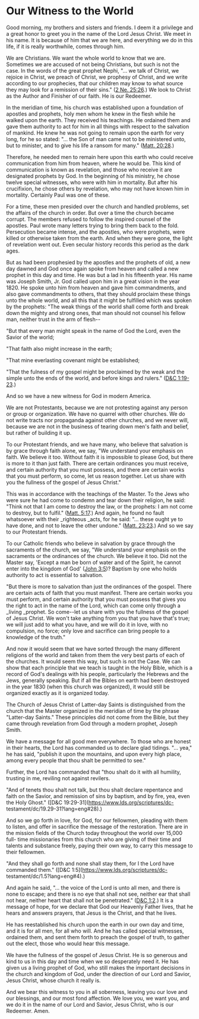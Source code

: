 # Our Witness to the World

Good morning, my brothers and sisters and friends. I deem it a privilege and a
great honor to greet you in the name of the Lord Jesus Christ. We meet in his
name. It is because of him that we are here, and everything we do in this
life, if it is really worthwhile, comes through him.

We are Christians. We want the whole world to know that we are. Sometimes we
are accused of not being Christians, but such is not the case. In the words of
the great prophet Nephi, "... we talk of Christ, we rejoice in Christ, we preach
of Christ, we prophesy of Christ, and we write according to our prophecies,
that our children may know to what source they may look for a remission of
their sins." ([2 Ne.
25:26](https://www.lds.org/scriptures/bofm/2-ne/25.26?lang=eng#25).) We look
to Christ as the Author and Finisher of our faith. He is our Redeemer.

In the meridian of time, his church was established upon a foundation of
apostles and prophets, holy men whom he knew in the flesh while he walked upon
the earth. They received his teachings. He ordained them and gave them
authority to act for him in all things with respect to the salvation of
mankind. He knew he was not going to remain upon the earth for very long, for
he so stated: "... the Son of man came not to be ministered unto, but to
minister, and to give his life a ransom for many." ([Matt.
20:28](https://www.lds.org/scriptures/nt/matt/20.28?lang=eng#27).)

Therefore, he needed men to remain here upon this earth who could receive
communication from him from heaven, where he would be. This kind of
communication is known as revelation, and those who receive it are designated
prophets by God. In the beginning of his ministry, he chose twelve special
witnesses, who were with him in mortality. But after his crucifixion, he chose
others by revelation, who may not have known him in mortality. Certainly Paul
was one of these.

For a time, these men presided over the church and handled problems, set the
affairs of the church in order. But over a time the church became corrupt. The
members refused to follow the inspired counsel of the apostles. Paul wrote
many letters trying to bring them back to the fold. Persecution became
intense, and the apostles, who were prophets, were killed or otherwise taken
from the earth. And when they were gone, the light of revelation went out.
Even secular history records this period as the dark ages.

But as had been prophesied by the apostles and the prophets of old, a new day
dawned and God once again spoke from heaven and called a new prophet in this
day and time. He was but a lad in his fifteenth year. His name was Joseph
Smith, Jr. God called upon him in a great vision in the year 1820. He spoke
unto him from heaven and gave him commandments, and also gave commandments to
others, that they should proclaim these things unto the whole world, and all
this that it might be fulfilled which was spoken by the prophets: "The weak
things of the world shall come forth and break down the mighty and strong
ones, that man should not counsel his fellow man, neither trust in the arm of
flesh--

"But that every man might speak in the name of God the Lord, even the Savior
of the world;

"That faith also might increase in the earth;

"That mine everlasting covenant might be established;

"That the fulness of my gospel might be proclaimed by the weak and the simple
unto the ends of the world, and before kings and rulers." ([D&amp;C
1:19-23](https://www.lds.org/scriptures/dc-testament/dc/1.19-23?lang=eng#18).)

And so we have a new witness for God in modern America.

We are not Protestants, because we are not protesting against any person or
group or organization. We have no quarrel with other churches. We do not write
tracts nor propaganda against other churches, and we never will, because we
are not in the business of tearing down men's faith and belief, but rather of
building it up.

To our Protestant friends, and we have many, who believe that salvation is by
grace through faith alone, we say, "We understand your emphasis on faith. We
believe it too. Without faith it is impossible to please God, but there is
more to it than just faith. There are certain ordinances you must receive, and
certain authority that you must possess, and there are certain works that you
must perform, so come, let us reason together. Let us share with you the
fullness of the gospel of Jesus Christ."

This was in accordance with the teachings of the Master. To the Jews who were
sure he had come to condemn and tear down their religion, he said: "Think not
that I am come to destroy the law, or the prophets: I am not come to destroy,
but to fulfil." ([Matt.
5:17](https://www.lds.org/scriptures/nt/matt/5.17?lang=eng#16).) And again, he
found no fault whatsoever with their _righteous _acts, for he said: "... these
ought ye to have done, and not to leave the other undone." ([Matt.
23:23](https://www.lds.org/scriptures/nt/matt/23.23?lang=eng#22).) And so we
say to our Protestant friends.

To our Catholic friends who believe in salvation by grace through the
sacraments of the church, we say, "We understand your emphasis on the
sacraments or the ordinances of the church. We believe it too. Did not the
Master say, 'Except a man be born of water and of the Spirit, he cannot enter
into the kingdom of God' ([John
3:5](https://www.lds.org/scriptures/nt/john/3.5?lang=eng#4))? Baptism by one
who holds authority to act is essential to salvation.

"But there is more to salvation than just the ordinances of the gospel. There
are certain acts of faith that you must manifest. There are certain works you
must perform, and certain authority that you must possess that gives you the
right to act in the name of the Lord, which can come only through a _living
_prophet. So come--let us share with you the fullness of the gospel of Jesus
Christ. We won't take anything from you that you have that's true; we will
just add to what you have, and we will do it in love, with no compulsion, no
force; only love and sacrifice can bring people to a knowledge of the truth."

And now it would seem that we have sorted through the many different religions
of the world and taken from them the very best parts of each of the churches.
It would seem this way, but such is not the Case. We can show that each
principle that we teach is taught in the Holy Bible, which is a record of
God's dealings with his people, particularly the Hebrews and the Jews,
generally speaking. But if all the Bibles on earth had been destroyed in the
year 1830 (when this church was organized), it would still be organized
exactly as it is organized today.

The Church of Jesus Christ of Latter-day Saints is distinguished from the
church that the Master organized in the meridian of time by the phrase
"Latter-day Saints." These principles did not come from the Bible, but they
came through revelation from God through a modern prophet, Joseph Smith.

We have a message for all good men everywhere. To those who are honest in
their hearts, the Lord has commanded us to declare glad tidings. "... yea," he
has said, "publish it upon the mountains, and upon every high place, among
every people that thou shalt be permitted to see."

Further, the Lord has commanded that "thou shalt do it with all humility,
trusting in me, reviling not against revilers.

"And of tenets thou shalt not talk, but thou shalt declare repentance and
faith on the Savior, and remission of sins by baptism, and by fire, yea, even
the Holy Ghost." ([D&amp;C 19:29-31](https://www.lds.org/scriptures/dc-
testament/dc/19.29-31?lang=eng#28).)

And so we go forth in love, for God, for our fellowmen, pleading with them to
listen, and offer in sacrifice the message of the restoration. There are in
the mission fields of the Church today throughout the world over 15,000 full-
time missionaries from this church who are giving of their time and talents
and substance freely, paying their own way, to carry this message to their
fellowmen.

"And they shall go forth and none shall stay them, for I the Lord have
commanded them." ([D&amp;C 1:5](https://www.lds.org/scriptures/dc-
testament/dc/1.5?lang=eng#4).)

And again he said, "... the voice of the Lord is unto all men, and there is none
to escape; and there is no eye that shall not see, neither ear that shall not
hear, neither heart that shall not be penetrated." ([D&amp;C
1:2](https://www.lds.org/scriptures/dc-testament/dc/1.2?lang=eng#1).) It is a
message of hope, for we declare that God our Heavenly Father lives, that he
hears and answers prayers, that Jesus is the Christ, and that he lives.

He has reestablished his church upon the earth in our own day and time, and it
is for all men, for all who will. And he has called special witnesses,
ordained them, and sent them forth to preach the gospel of truth, to gather
out the elect, those who would hear this message.

We have the fullness of the gospel of Jesus Christ. He is so generous and kind
to us in this day and time when we so desperately need it. He has given us a
living prophet of God, who still makes the important decisions in the church
and kingdom of God, under the direction of our Lord and Savior, Jesus Christ,
whose church it really is.

And we bear this witness to you in all soberness, leaving you our love and our
blessings, and our most fond affection. We love you, we want you, and we do it
in the name of our Lord and Savior, Jesus Christ, who is our Redeemer. Amen.

